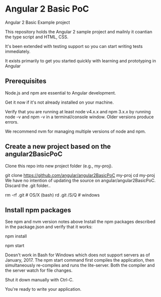 # Angular 2 Basic PoC
Angular 2 Basic Example project

This repository holds the Angular 2 sample project and mailnly it coantian the type script and HTML, CSS.

It's been extended with testing support so you can start writing tests immediately.

It exists primarily to get you started quickly with learning and prototyping in Angular

<h2>Prerequisites</h2>

Node.js and npm are essential to Angular development.

Get it now if it's not already installed on your machine.

Verify that you are running at least node v4.x.x and npm 3.x.x by running node -v and npm -v in a terminal/console window. Older versions produce errors.

We recommend nvm for managing multiple versions of node and npm.

<h2>Create a new project based on the angular2BasicPoC</h2>

Clone this repo into new project folder (e.g., my-proj).

git clone https://github.com/angular/angular2BasicPoC  my-proj
cd my-proj
We have no intention of updating the source on angular/angular2BasicPoC. Discard the .git folder..

rm -rf .git  # OS/X (bash)
rd .git /S/Q # windows

<h2>Install npm packages</h2>

See npm and nvm version notes above
Install the npm packages described in the package.json and verify that it works:

npm install

npm start

Doesn't work in Bash for Windows which does not support servers as of January, 2017.
The npm start command first compiles the application, then simultaneously re-compiles and runs the lite-server. Both the compiler and the server watch for file changes.

Shut it down manually with Ctrl-C.

You're ready to write your application.
